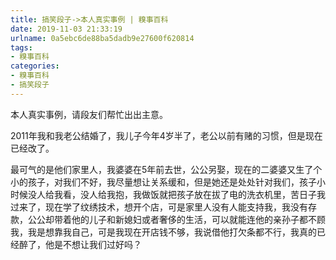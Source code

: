 ```yaml
---
title: 搞笑段子->本人真实事例 | 糗事百科
date: 2019-11-03 21:33:19
urlname: 0a5ebc6de88ba5dadb9e27600f620814
tags: 
- 糗事百科
categories:
- 糗事百科
- 搞笑段子
---
```

本人真实事例，请段友们帮忙出出主意。

2011年我和我老公结婚了，我儿子今年4岁半了，老公以前有赌的习惯，但是现在已经改了。

最可气的是他们家里人，我婆婆在5年前去世，公公另娶，现在的二婆婆又生了个小的孩子，对我们不好，我尽量想让关系缓和，但是她还是处处针对我们，孩子小时候没人给我看，没人给我抱，我做饭就把孩子放在拔了电的洗衣机里，苦日子我过来了，现在学了纹绣技术，想开个店，可是家里人没有人能支持我，我没有存款，公公却带着他的儿子和新媳妇或者奢侈的生活，可以就能连他的亲孙子都不顾我，我是想靠我自己，可是我现在开店钱不够，我说借他打欠条都不行，我真的已经醉了，他是不想让我们过好吗？



